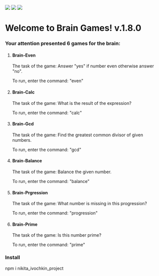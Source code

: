 <a href="https://codeclimate.com/github/nikitaivochkin/project-lvl1-s280/maintainability"><img src="https://api.codeclimate.com/v1/badges/14daa60c379d5bb766ad/maintainability" /></a>
<a href="https://codeclimate.com/github/nikitaivochkin/project-lvl1-s280/test_coverage"><img src="https://api.codeclimate.com/v1/badges/14daa60c379d5bb766ad/test_coverage" /></a>
<a href="https://travis-ci.org/nikitaivochkin/project-lvl1-s280"><img src="https://travis-ci.org/nikitaivochkin/project-lvl1-s280.svg?branch=master" /></a>

<h1>Welcome to Brain Games! v.1.8.0</h1>
<h3>Your attention presented 6 games for the brain:</h3>
<ol>
    <li>
        <h4>Brain-Even</h4>
        <p>The task of the game: Answer "yes" if number even otherwise answer "no".<p>
        <p>To run, enter the command: "even"</p>
    </li>
    <li>
        <h4>Brain-Calc</h4>
        <p>The task of the game: What is the result of the expression?<p>
        <p>To run, enter the command: "calc"</p>
    </li>
    <li>
        <h4>Brain-Gcd</h4>
        <p>The task of the game: Find the greatest common divisor of given numbers.<p>
        <p>To run, enter the command: "gcd"</p>
    </li>
    <li>
        <h4>Brain-Balance</h4>
        <p>The task of the game: Balance the given number.<p>
        <p>To run, enter the command: "balance"</p>
    </li>
    <li>
        <h4>Brain-Prgression</h4>
        <p>The task of the game: What number is missing in this progression?<p>
        <p>To run, enter the command: "progression"</p>
    </li>
    <li>
        <h4>Brain-Prime</h4>
        <p>The task of the game: Is this number prime?<p>
        <p>To run, enter the command: "prime"</p>
    </li>
</ol>
<h3>Install</h3>
    <p>npm i nikita_ivochkin_project</p>
